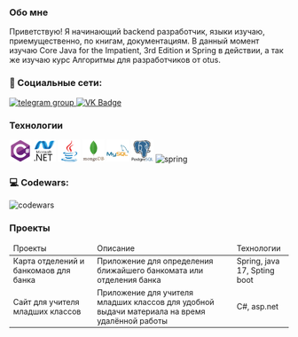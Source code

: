 ### Обо мне
 Приветствую! Я начинающий backend разработчик, языки изучаю, приемущественно, по книгам, документациям. В данный момент изучаю Core Java for the Impatient, 3rd Edition и Spring в действии, а так же изучаю курс Алгоритмы для разработчиков от otus.

### 🤝 Социальные сети:
<p>
<a href="https://t.me/aktonioid" target="_blank">
  <img src="https://cdn-icons-png.flaticon.com/512/2111/2111646.png" width="40" height="40" alt="telegram group" />
</a> 
<a href="https://vk.com/paefremencov" target="_blank">
  <img src="https://cdn-icons-png.flaticon.com/512/145/145813.png" width="40" height="40" alt="VK Badge"/>
</a>
</p>

<h3 align="left">Технологии</h3>
<p align="left"> <img src="https://raw.githubusercontent.com/devicons/devicon/master/icons/csharp/csharp-original.svg" alt="csharp" width="40" height="40"/>
<img src="https://raw.githubusercontent.com/devicons/devicon/master/icons/dot-net/dot-net-original-wordmark.svg" alt="dotnet" width="40" height="40"/>
<img src="https://raw.githubusercontent.com/devicons/devicon/master/icons/java/java-original.svg" alt="java" width="40" height="40"/>
<img src="https://raw.githubusercontent.com/devicons/devicon/master/icons/mongodb/mongodb-original-wordmark.svg" alt="mongodb" width="40" height="40"/>
<img src="https://raw.githubusercontent.com/devicons/devicon/master/icons/mysql/mysql-original-wordmark.svg" alt="mysql" width="40" height="40"/> 
<img src="https://raw.githubusercontent.com/devicons/devicon/master/icons/postgresql/postgresql-original-wordmark.svg" alt="postgresql" width="40" height="40"/> 
<img src="https://www.vectorlogo.zone/logos/springio/springio-icon.svg" alt="spring" width="40" height="40"/></p>


### 💻 Codewars:

![codewars](https://www.codewars.com/users/Aktonioid/badges/large)

### Проекты

<table>
<thead>
  <tr>
    <td width="30%">Проекты</td>
    <td width="50%">Описание</td>
    <td width="20%">Технологии</td>
  </tr>
</thead>
<tbody>
  <tr>
    <td><a herf="https://github.com/Aktonioid/more5.0">Карта отделений и банкомаов для банка</a></td>
    <td>Приложение для определения ближайшего банкомата или отделения банка</td>
    <td>Spring, java 17, Spting boot</td>
  </tr>
  <tr>
    <td><a herf="https://github.com/Aktonioid/DemoApi">Сайт для учителя младших классов</a></td>
    <td>Приложение для учителя младших классов для удобной выдачи материала на время удалённой работы </td>
    <td>C#, asp.net</td>
  </tr>
  <!-- <tr>
    <td></td>
    <td></td>
    <td></td>
  </tr> -->
</tbody>
</table>

